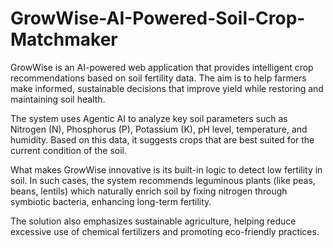# GrowWise-AI-Powered-Soil-Crop-Matchmaker
GrowWise is an AI-powered web application that provides intelligent crop recommendations based on soil fertility data. The aim is to help farmers make informed, sustainable decisions that improve yield while restoring and maintaining soil health.

The system uses Agentic AI to analyze key soil parameters such as Nitrogen (N), Phosphorus (P), Potassium (K), pH level, temperature, and humidity. Based on this data, it suggests crops that are best suited for the current condition of the soil.

What makes GrowWise innovative is its built-in logic to detect low fertility in soil. In such cases, the system recommends leguminous plants (like peas, beans, lentils) which naturally enrich soil by fixing nitrogen through symbiotic bacteria, enhancing long-term fertility.

The solution also emphasizes sustainable agriculture, helping reduce excessive use of chemical fertilizers and promoting eco-friendly practices.
